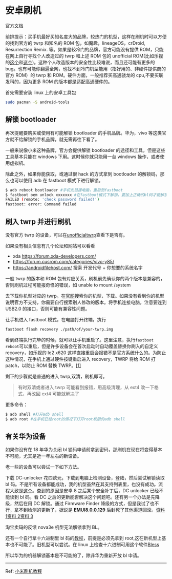 # 安卓刷机

[官方文档](https://wiki.archlinux.org/index.php/android)

前排提示：买手机最好买知名度大的品牌，较热门的机型，这样在刷机时可以方便的找到官方的 twrp 和知名的 ROM 包，如魔趣，lineageOS，crDroid, Resurrection Remix. 等。如果是较冷门的品牌，官方可能没有提供 ROM，只能在网上自行寻找个人改造过的 twrp 和上述 ROM 包的 unofficial ROM(比如乐视的[这个](https://forum.xda-developers.com/t/rom-7-1-2-mtk-x620-unofficial-beta-lineageos-14-1-leeco-le2-pro-02-april-2019.3724749/)和[这个](https://github.com/zaoqi-android/Le_X62X_AOSP6.0))。这种个人改造版本的安全性比较难说，而且还可能有更多的 bug。也有可能你翻遍全网，也找不到冷门机型能用（指好用的、非硬件提供商的官方 ROM）的 twrp 和 ROM。硬件方面，一般推荐买高通骁龙的 cpu,不要买联发科的，因为更多 ROM 的版本都是适配高通硬件的。

首先需要安装 linux 上的安卓工具包

```bash
sudo pacman -S android-tools
```

## 解锁 bootloader

再次提醒要购买或使用有可能解锁 bootloader 的手机品牌。华为，vivo 等这类官方就不给解锁的手机品牌，就无需再往下看了。

一般来说像小米这种品牌，官方会提供解锁 bootloader 的途径和工具，但是这些工具基本只能在 windows 下用。这时候你就只能用一台 windows 操作，或者使用虚拟机。

除此之外，如果你能获取，或通过很 hack 的方式拿到 bootloader 的解锁码，那么也可以使用 adb 在 fastboot 模式下进行解锁。

```bash
$ adb reboot bootloader #手机先链接电脑，重启到fastboot
$ fastboot oem unlock xxxxxxx #在fastboot模式下解锁，要加上正确的bl码才能解锁，否则会报错
FAILED (remote: 'check password failed!')
fastboot: error: Command failed
```

## 刷入 twrp 并进行刷机

没有官方 twrp 的设备，可以在[unofficialtwrp](https://unofficialtwrp.com/devices/)查看下是否有。

如果没有相关信息有几个论坛和网站可以看看

- xda https://forum.xda-developers.com/
- https://forum.cusrom.com/categories/vivo-y85/
- https://androidfilehost.com/ 搜索 开发代号 + 你想要的系统名字

一般 twrp 的版本和 ROM 包有对应关系，刷机前先确认你的两个版本是兼容的，否则刷机过程可能报奇怪的错误，如 unable to mount /system

去下载你机型对应的 twrp。在[官网](https://twrp.me/Devices/)搜索你的机型，下载。如果没有看到你的机型说明官方不支持，你需要自行搜索别人修改的版本。将手机连接电脑，注意要连到 USB2.0 的接口，否则可能有兼容性问题。

让手机进入 fastboot 模式，在电脑打开终端，执行

```bash
fastboot flash recovery ./path/of/your-twrp.img
```

看到终端执行完毕的时候，就可以让手机重启了。这里注意，执行`fastboot reboot`可以重启，但是许多设备会在首次启动时自动覆盖替换你刷入的自定义 recovery，如乐视的 le2 x620 这样直接重启会报错不是官方系统什么的。为防止这种情况，在手机上通过硬件按键重启进入 recovery，TWRP 将给 ROM 打 patch，以防止 ROM 替换 TWRP。[[1]](https://twrp.me/xiaomi/xiaomimi5.html)

剩下的步骤就是普通的进入 twrp,双清，刷机即可。

> 有时双清或者进入 twrp 可能看到报错，用高级清理，从 ext4 改一下格式，再改回 ext4 可能就解决了

更多命令：

```bash
$ adb shell #打开adb shell
$ adb root #在手机已经root的情况下打开root权限的adb shell
```

## 有关华为设备

如果你没有在 18 年华为关闭 bl 锁码申请前拿到密码，那刷机在现在将变得基本不可能，尤其是近一年左右的新设备。

老一些的设备可以尝试一下如下方法。

下载 DC-unlocker 花四欧元，下载到电脑上检测设备，登陆，然后尝试解锁读取 bl 码。不是所有设备都能成功，我的机型虽然在其支持列表里，也没有成功。流程大致是[这个](https://www.forece.net/post/4886.htm)。查到的原因是安卓 8 之后某个安全补丁后，DC unlocker 已经不能读到 bl 码。看 DC 之后的更新能否解决这个问题吧。还有另一个办法是先降级，然后在用 DC 解锁。通过 Firmware Finder 降级的方式，但是我试了也不行，拿不到检测的更新了，据说是 **EMUI8.0.0.129** 后封死了其他渠道回滚。[资料 1](https://club.huawei.com/thread-15361104-1-1.html)[资料 2](https://cn.ui.vmall.com/thread-19813753-1-1.html)[资料 3](https://www.cnblogs.com/lsgxeva/p/13469490.html)

淘宝卖码的反馈 nova3e 机型无法解锁拿到 BL。

还有一个自行拿十六进制里 bl 码的[教程](https://www.52pojie.cn/thread-816065-1-1.html)，前提是必须先拿到 root,这在新机型上基本也不可能了。旧机型可以尝试。在 linux 上检查十六进制可用这个软件[Bless](https://www.archlinux.org/packages/community/any/bless/)

所以华为的机器解锁基本是不可能的了，除非华为重新开放 bl 申请。

---

Ref: [小米刷机教程](http://www.romleyuan.com/news/readnews?newsid=938)
